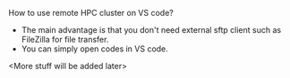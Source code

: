 How to use remote HPC cluster on VS code?
* The main advantage is that you don't need external sftp client such as FileZilla for file transfer.
* You can simply open codes in VS code.

\<More stuff will be added later>
